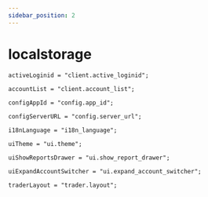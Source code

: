 ```yaml
---
sidebar_position: 2
---
```


# localstorage

```JS
activeLoginid = "client.active_loginid";
```

```JS
accountList = "client.account_list";
```

```JS
configAppId = "config.app_id";
```

```JS
configServerURL = "config.server_url";
```

```JS
i18nLanguage = "i18n_language";
```

```JS
uiTheme = "ui.theme";
```

```JS
uiShowReportsDrawer = "ui.show_report_drawer";
```

```JS
uiExpandAccountSwitcher = "ui.expand_account_switcher";
```

```JS
traderLayout = "trader.layout";
```
